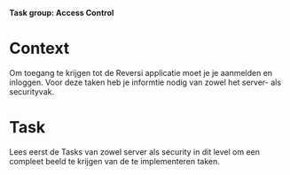 **Task group: Access Control**

# Context

Om toegang te krijgen tot de Reversi applicatie moet je je aanmelden en inloggen. Voor deze taken heb je informtie nodig van zowel het server- als securityvak.

# Task

Lees eerst de Tasks van zowel server als security in dit level om een compleet beeld te krijgen van de te implementeren taken.